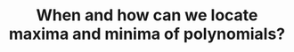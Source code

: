 ---
id: C5
title: When and how can we locate maxima and minima of polynomials?
dependencies: 
    - C4
keyQuestions:
    - What do we mean by a _local maximum_ and a _global maximum_?
    - What do we mean by a stationary point, and what types of stationary point are there?
    - How can we locate the stationary points of a polynomial?
    - How can we classify a stationary point?

---